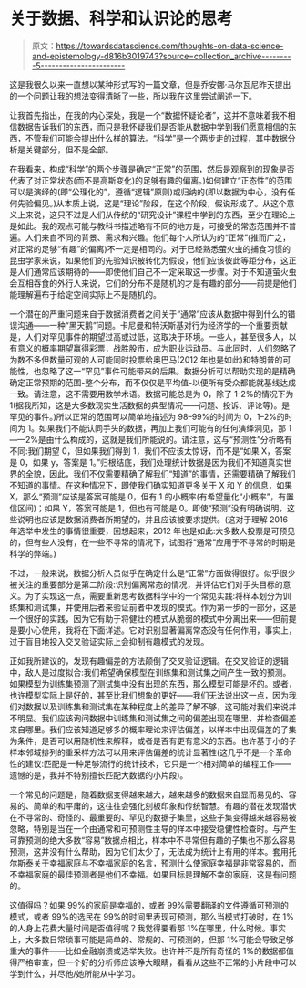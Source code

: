 # 关于数据、科学和认识论的思考

> 原文：<https://towardsdatascience.com/thoughts-on-data-science-and-epistemology-d816b3019743?source=collection_archive---------5----------------------->

这是我很久以来一直想以某种形式写的一篇文章，但是乔安娜·马尔瓦尼昨天提出的一个问题让我的想法变得清晰了一些，所以我在这里尝试阐述一下。

让我首先指出，在我的内心深处，我是一个“数据怀疑论者”，这并不意味着我不相信数据告诉我们的东西，而只是我怀疑我们是否能从数据中学到我们愿意相信的东西，不管我们可能会提出什么样的算法。“科学”是一个两步走的过程，其中数据分析是关键部分，但不是全部。

在我看来，构成“科学”的两个步骤是确定“正常”的范围，然后是观察到的现象是否代表了对正常状态(而不是高斯变化)的足够有趣的偏离。)如何建立“正态性”的范围可以是演绎的(即“公理化的”，遵循“逻辑”原则)或归纳的(即以数据为中心，没有任何先验偏见。)从本质上说，这是“理论”阶段，在这个阶段，假说形成了。从这个意义上来说，这只不过是人们从传统的“研究设计”课程中学到的东西，至少在理论上是如此。我的观点可能与教科书描述略有不同的地方是，可接受的常态范围并不普遍。人们来自不同的背景、需求和兴趣。他们每个人所认为的“正常”(推而广之，对正常的足够“有趣”的偏离)不一定是相同的。对于已经熟悉萤火虫的捕食习惯的昆虫学家来说，如果他们的先验知识被转化为假设，他们应该彼此等距分布，这正是人们通常应该期待的——即使他们自己不一定采取这一步骤。对于不知道萤火虫会互相吞食的外行人来说，它们的分布不是随机的才是有趣的部分——前提是他们能理解遍布于给定空间实际上不是随机的。

一个潜在的严重问题来自于数据消费者之间关于“通常”应该从数据中得到什么的错误沟通——一种“黑天鹅”问题。卡尼曼和特沃斯基对行为经济学的一个重要贡献是，人们对罕见事件的期望过高或过低，这取决于环境。一些人，甚至很多人，以有意义的概率期望赢得彩票，战胜股市，成为职业运动员。与此同时，人们忽略了为数不多但数量可观的人可能同时投票给奥巴马(2012 年也是如此)和特朗普的可能性，也忽略了这一“罕见”事件可能带来的后果。数据分析可以帮助实现的是精确确定正常预期的范围-整个分布，而不仅仅是平均值-以便所有受众都能就基线达成一致。请注意，这不需要用数学术语。数据可能总是为 0，除了 1-2%的情况下为 1(据我所知，这是大多数现实生活数据的典型情况——问题、投诉、评论等)。是罕见的事件。)所以正常的范围可以简单地描述为 98–99%的时间为 0，1–2%的时间为 1。如果我们不能认同手头的数据，再加上我们可能有的任何演绎洞见，那 1——2%是由什么构成的，这就是我们所能说的。请注意，这与“预测性”分析略有不同:我们期望 0，但如果我们得到 1，我们不应该太惊讶，而不是“如果 X，答案是 0，如果 y，答案是 1。”归根结底，我们处理统计数据是因为我们不知道真实世界的全貌，因此，我们不仅需要精确了解我们“知道”的事情，还需要精确了解我们不知道的事情。在这种情况下，即使我们确实知道更多关于 X 和 Y 的信息，如果 X，那么“预测”应该是答案可能是 0，但有 1 的小概率(有希望量化“小概率”，有置信区间)；如果 Y，答案可能是 1，但也有可能是 0。即使“预测”没有明确说明，这些说明也应该是数据消费者所期望的，并且应该被要求提供。(这对于理解 2016 年选举中发生的事情很重要，回想起来，2012 年也是如此:大多数人投票是可预见的，但有些人没有，在一些不寻常的情况下，试图将“通常”应用于不寻常的时期是科学的弊端。)

不过，一般来说，数据分析人员似乎在确定什么是“正常”方面做得很好。似乎很少被关注的重要部分是第二阶段:识别偏离常态的情况，并评估它们对手头目标的意义。为了实现这一点，需要重新思考数据科学中的一个常见实践:将样本划分为训练集和测试集，并使用后者来验证前者中发现的模式。作为第一步的一部分，这是一个很好的实践，因为它有助于将健壮的模式从脆弱的模式中分离出来——但前提是要小心使用，我将在下面详述。它对识别显著偏离常态没有任何作用，事实上，过于盲目地投入交叉验证实际上会抑制有趣模式的发现。

正如我所建议的，发现有趣偏差的方法颠倒了交叉验证逻辑。在交叉验证的逻辑中，敌人是过度拟合:我们希望确保模型在训练集和测试集之间产生一致的预测。如果模型为训练集预测了测试集中没有出现的东西，那么模型可能是坏的。或者，也许模型实际上是好的，甚至比我们想象的更好——我们无法说出这一点，因为我们对数据以及训练集和测试集在某种程度上的差异了解不够，这可能对我们来说并不明显。我们应该询问数据中训练集和测试集之间的偏差出现在哪里，并检查偏差来自哪里。我们应该知道足够多的概率理论来评估偏差，以样本中出现偏差的子集为条件，是否可以用随机性来解释，或者是否有更有意义的东西。也许基于小的子样本邻域排列的重采样方法可以用来评估偏差的统计显著性(这几乎不是一个革命性的建议:匹配是一种足够流行的统计技术，它只是一个相对简单的编程工作——遗憾的是，我并不特别擅长匹配大数据的小片段)。

一个常见的问题是，随着数据变得越来越大，越来越多的数据来自显而易见的、容易的、简单的和平庸的，这往往会强化刻板印象和传统智慧。有趣的潜在发现潜伏在不寻常的、奇怪的、最重要的、罕见的数据子集里，这些子集变得越来越容易被忽略，特别是当在一个由通常和可预测性主导的样本中接受稳健性检查时。与产生可靠预测的绝大多数“容易”数据点相比，样本中不寻常但有趣的子集也不那么容易预测，这并没有什么帮助，因为它们太少了，无法成为统计上有用的样本。套用托尔斯泰关于幸福家庭与不幸福家庭的名言，预测什么使家庭幸福是非常容易的，而不幸福家庭的最佳预测者是他们不幸福。如果目标是理解不幸的家庭，这是有问题的。

这值得吗？如果 99%的家庭是幸福的，或者 99%需要翻译的文件遵循可预测的模式，或者 99%的选民在 99%的时间里表现可预测，那么当模式打破时，在 1%的人身上花费大量时间是否值得呢？我觉得要看那 1%在哪里，什么时候。事实上，大多数日常琐事可能是简单的、常规的、可预测的，但那 1%可能会导致足够重大的事件——比如金融崩溃或选举失败。也许并不是所有奇怪的 1%的数据都值得严格审查，但一个好的分析师应该睁大眼睛，看看从这些不正常的小片段中可以学到什么，并尽他/她所能从中学习。